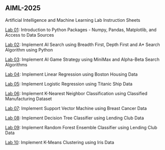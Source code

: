 ## AIML-2025
Artificial Intelligence and Machine Learning Lab Instruction Sheets

[Lab 01](https://github.com/2303a51455/AIML-2025/blob/main/lab%201.ipynb): Introduction to Python Packages - Numpy, Pandas, Matplotlib, and Access to Data Sources

[Lab 02](https://github.com/2303a51455/AIML-2025/blob/main/lab2.ipynb): Implement AI Search using Breadth First, Depth First and A* Search Algorithm using Python

[Lab 03](https://github.com/2303a51455/AIML-2025/blob/main/lab3.ipynb): Implement AI Game Strategy using MiniMax and Alpha-Beta Search Algorithms

[Lab 04](https://github.com/2303a51455/AIML-2025/blob/main/lab04.ipynb): Implement Linear Regression using Boston Housing Data

[Lab 05](https://github.com/2303a51455/AIML-2025/blob/main/lab05.ipynb): Implement Logistic Regression using Titanic Ship Data

[Lab 06](): Implement K-Nearest Neighbor Classification using Classified Manufacturing Dataset

[Lab 07](): Implement Support Vector Machine using Breast Cancer Data

[Lab 08](): Implement Decision Tree Classifier using Lending Club Data

[Lab 09](): Implement Random Forest Ensemble Classifier using Lending Club Data

[Lab 10](): Implement K-Means Clustering using Iris Data
